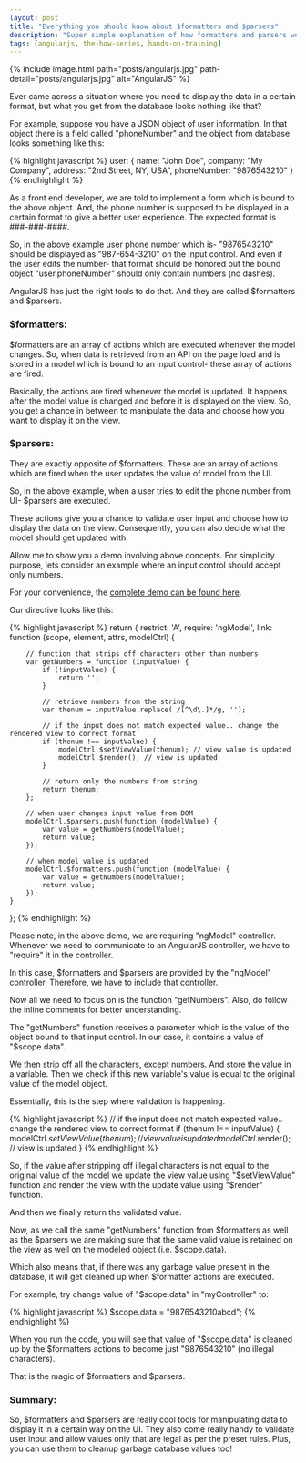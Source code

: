 ```yaml
---
layout: post
title: "Everything you should know about $formatters and $parsers"
description: "Super simple explanation of how formatters and parsers work in AngularJS. Learn to sanitize and validate your data with a simple example."
tags: [angularjs, the-how-series, hands-on-training]
---
```


{% include image.html path="posts/angularjs.jpg" path-detail="posts/angularjs.jpg" alt="AngularJS" %}



Ever came across a situation where you need to display the data in a certain format, but what you get from the database looks nothing like that? 

For example, suppose you have a JSON object of user information. In that object there is a field called "phoneNumber" and the object from database looks something like this:

{% highlight javascript %}
user: {
	name: "John Doe",
	company: "My Company",
	address: "2nd Street, NY, USA",
	phoneNumber: "9876543210"
}
{% endhighlight %}


As a front end developer, we are told to implement a form which is bound to the above object. And, the phone number is supposed to be displayed in a certain format to give a better user experience. The expected format is ###-###-####.

So, in the above example user phone number which is- "9876543210" should be displayed as "987-654-3210" on the input control. And even if the user edits the number- that format should be honored but the bound object "user.phoneNumber" should only contain numbers (no dashes).

AngularJS has just the right tools to do that. And they are called $formatters and $parsers.

### $formatters:
$formatters are an array of actions which are executed whenever the model changes. So, when data is retrieved from an API on the page load and is stored in a model which is bound to an input control- these array of actions are fired. 

Basically, the actions are fired whenever the model is updated. It happens after the model value is changed and before it is displayed on the view. So, you get a chance in between to manipulate the data and choose how you want to display it on the view.


### $parsers:
They are exactly opposite of $formatters. These are an array of actions which are fired when the user updates the value of model from the UI. 

So, in the above example, when a user tries to edit the phone number from UI- $parsers are executed.

These actions give you a chance to validate user input and choose how to display the data on the view. Consequently, you can also decide what the model should get updated with.

Allow me to show you a demo involving above concepts. For simplicity purpose, lets consider an example where an input control should accept only numbers.

For your convenience, the [complete demo can be found here](http://codepen.io/sharduul/pen/PbdPYx).


Our directive looks like this:


{% highlight javascript %}
return {
	restrict: 'A',
	require: 'ngModel',
	link: function (scope, element, attrs, modelCtrl) {

		// function that strips off characters other than numbers
		var getNumbers = function (inputValue) {
			if (!inputValue) {
				return '';
			}

			// retrieve numbers from the string
			var thenum = inputValue.replace( /[^\d\.]*/g, '');
		   
			// if the input does not match expected value.. change the rendered view to correct format
			if (thenum !== inputValue) {
				modelCtrl.$setViewValue(thenum); // view value is updated
				modelCtrl.$render(); // view is updated
			}
		
			// return only the numbers from string
			return thenum;
		};

		// when user changes input value from DOM
		modelCtrl.$parsers.push(function (modelValue) {
			var value = getNumbers(modelValue);
			return value;
		});

		// when model value is updated
		modelCtrl.$formatters.push(function (modelValue) {
			var value = getNumbers(modelValue);
			return value;
		});
	}
};
{% endhighlight %}

Please note, in the above demo, we are requiring "ngModel" controller. Whenever we need to communicate to an AngularJS controller, we have to "require" it in the controller.

In this case, $formatters and $parsers are provided by the "ngModel" controller. Therefore, we have to include that controller.

Now all we need to focus on is the function "getNumbers". Also, do follow the inline comments for better understanding.

The "getNumbers" function receives a parameter which is the value of the object bound to that input control. In our case, it contains a value of "$scope.data".

We then strip off all the characters, except numbers. And store the value in a variable. Then we check if this new variable's value is equal to the original value of the model object. 

Essentially, this is the step where validation is happening. 


{% highlight javascript %}
// if the input does not match expected value.. change the rendered view to correct format
if (thenum !== inputValue) {
	modelCtrl.$setViewValue(thenum); // view value is updated
	modelCtrl.$render(); // view is updated
}
{% endhighlight %}

So, if the value after stripping off illegal characters is not equal to the original value of the model we update the view value using "$setViewValue" function and render the view with the update value using "$render" function.

And then we finally return the validated value.

Now, as we call the same "getNumbers" function from $formatters as well as the $parsers we are making sure that the same valid value is retained on the view as well on the modeled object (i.e. $scope.data).

Which also means that, if there was any garbage value present in the database, it will get cleaned up when $formatter actions are executed. 

For example, try change value of "$scope.data" in "myController" to:

{% highlight javascript %}
$scope.data = "9876543210abcd";
{% endhighlight %}

When you run the code, you will see that value of "$scope.data" is cleaned up by the $formatters actions to become just "9876543210" (no illegal characters).

That is the magic of $formatters and $parsers.


### Summary:
So, $formatters and $parsers are really cool tools for manipulating data to display it in a certain way on the UI. They also come really handy to validate user input and allow values only that are legal as per the preset rules. Plus, you can use them to cleanup garbage database values too!






